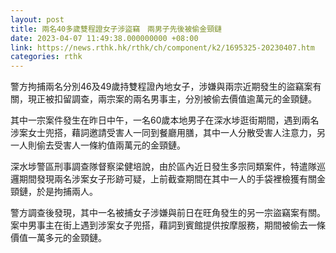 ```yaml
---
layout: post
title: 兩名40多歲雙程證女子涉盜竊　兩男子先後被偷金頸鏈
date: 2023-04-07 11:49:38.000000000 +08:00
link: https://news.rthk.hk/rthk/ch/component/k2/1695325-20230407.htm
categories: rthk
---
```


警方拘捕兩名分別46及49歲持雙程證內地女子，涉嫌與兩宗近期發生的盜竊案有關，現正被扣留調查，兩宗案的兩名男事主，分別被偷去價值逾萬元的金頸鏈。

其中一宗案件發生在昨日中午，一名60歲本地男子在深水埗逛街期間，遇到兩名涉案女士兜搭，藉詞邀請受害人一同到餐廳用膳，其中一人分散受害人注意力，另一人則偷去受害人一條約值兩萬元的金頸鏈。

深水埗警區刑事調查隊督察梁健培說，由於區內近日發生多宗同類案件，特遣隊巡邏期間發現兩名涉案女子形跡可疑，上前截查期間在其中一人的手袋裡檢獲有關金頸鏈，於是拘捕兩人。

警方調查後發現，其中一名被捕女子涉嫌與前日在旺角發生的另一宗盜竊案有關。案中男事主在街上遇到涉案女子兜搭，藉詞到賓館提供按摩服務，期間被偷去一條價值一萬多元的金頸鏈。
